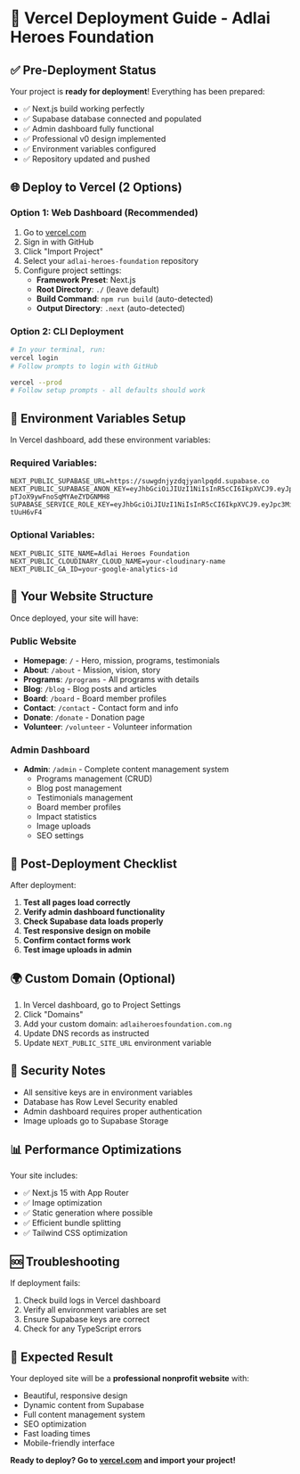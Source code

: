 # 🚀 Vercel Deployment Guide - Adlai Heroes Foundation

## ✅ Pre-Deployment Status
Your project is **ready for deployment**! Everything has been prepared:

- ✅ Next.js build working perfectly
- ✅ Supabase database connected and populated
- ✅ Admin dashboard fully functional
- ✅ Professional v0 design implemented
- ✅ Environment variables configured
- ✅ Repository updated and pushed

## 🌐 Deploy to Vercel (2 Options)

### Option 1: Web Dashboard (Recommended)
1. Go to [vercel.com](https://vercel.com)
2. Sign in with GitHub
3. Click "Import Project"
4. Select your `adlai-heroes-foundation` repository
5. Configure project settings:
   - **Framework Preset**: Next.js
   - **Root Directory**: `./` (leave default)
   - **Build Command**: `npm run build` (auto-detected)
   - **Output Directory**: `.next` (auto-detected)

### Option 2: CLI Deployment
```bash
# In your terminal, run:
vercel login
# Follow prompts to login with GitHub

vercel --prod
# Follow setup prompts - all defaults should work
```

## 🔧 Environment Variables Setup
In Vercel dashboard, add these environment variables:

### Required Variables:
```
NEXT_PUBLIC_SUPABASE_URL=https://suwgdnjyzdqjyanlpqdd.supabase.co
NEXT_PUBLIC_SUPABASE_ANON_KEY=eyJhbGciOiJIUzI1NiIsInR5cCI6IkpXVCJ9.eyJpc3MiOiJzdXBhYmFzZSIsInJlZiI6InN1d2dkbmp5emRxanlhbmxwcWRkIiwicm9sZSI6ImFub24iLCJpYXQiOjE3NTQxMzExMDEsImV4cCI6MjA2OTcwNzEwMX0.zWwX1Nb4YhyY8JOHM-pTJoX9ywFnoSqMYAeZYDGNMH8
SUPABASE_SERVICE_ROLE_KEY=eyJhbGciOiJIUzI1NiIsInR5cCI6IkpXVCJ9.eyJpc3MiOiJzdXBhYmFzZSIsInJlZiI6InN1d2dkbmp5emRxanlhbmxwcWRkIiwicm9sZSI6InNlcnZpY2Vfcm9sZSIsImlhdCI6MTc1NDEzMTEwMSwiZXhwIjoyMDY5NzA3MTAxfQ.RCPz1vmdRV2I831ri_0sGXFfGCppJQQPYm-tUuH6vF4
```

### Optional Variables:
```
NEXT_PUBLIC_SITE_NAME=Adlai Heroes Foundation
NEXT_PUBLIC_CLOUDINARY_CLOUD_NAME=your-cloudinary-name
NEXT_PUBLIC_GA_ID=your-google-analytics-id
```

## 📁 Your Website Structure
Once deployed, your site will have:

### Public Website
- **Homepage**: `/` - Hero, mission, programs, testimonials
- **About**: `/about` - Mission, vision, story
- **Programs**: `/programs` - All programs with details
- **Blog**: `/blog` - Blog posts and articles
- **Board**: `/board` - Board member profiles
- **Contact**: `/contact` - Contact form and info
- **Donate**: `/donate` - Donation page
- **Volunteer**: `/volunteer` - Volunteer information

### Admin Dashboard
- **Admin**: `/admin` - Complete content management system
  - Programs management (CRUD)
  - Blog post management
  - Testimonials management
  - Board member profiles
  - Impact statistics
  - Image uploads
  - SEO settings

## 🎯 Post-Deployment Checklist
After deployment:

1. **Test all pages load correctly**
2. **Verify admin dashboard functionality**
3. **Check Supabase data loads properly**
4. **Test responsive design on mobile**
5. **Confirm contact forms work**
6. **Test image uploads in admin**

## 🌍 Custom Domain (Optional)
1. In Vercel dashboard, go to Project Settings
2. Click "Domains"
3. Add your custom domain: `adlaiheroesfoundation.com.ng`
4. Update DNS records as instructed
5. Update `NEXT_PUBLIC_SITE_URL` environment variable

## 🔐 Security Notes
- All sensitive keys are in environment variables
- Database has Row Level Security enabled
- Admin dashboard requires proper authentication
- Image uploads go to Supabase Storage

## 📊 Performance Optimizations
Your site includes:
- ✅ Next.js 15 with App Router
- ✅ Image optimization
- ✅ Static generation where possible
- ✅ Efficient bundle splitting
- ✅ Tailwind CSS optimization

## 🆘 Troubleshooting
If deployment fails:
1. Check build logs in Vercel dashboard
2. Verify all environment variables are set
3. Ensure Supabase keys are correct
4. Check for any TypeScript errors

## 🎉 Expected Result
Your deployed site will be a **professional nonprofit website** with:
- Beautiful, responsive design
- Dynamic content from Supabase
- Full content management system
- SEO optimization
- Fast loading times
- Mobile-friendly interface

**Ready to deploy? Go to [vercel.com](https://vercel.com) and import your project!**